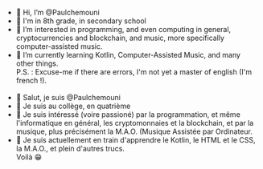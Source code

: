 - 👋 Hi, I’m @Paulchemouni
- 🏫 I'm in 8th grade, in secondary school
- 👀 I’m interested in programming, and even computing in general, cryptocurrencies and blockchain, and music, more specifically computer-assisted music.
- 🌱 I’m currently learning Kotlin, Computer-Assisted Music, and many other things.<br/>
    P.S. : Excuse-me if there are errors, I'm not yet a master of english (I'm french !).  
	<br/>
- 👋 Salut, je suis @Paulchemouni
- 🏫 Je suis au collège, en quatrième
- 👀 Je suis intéressé (voire passioné) par la programmation, et même l'informatique en général, les cryptomonnaies et la blockchain, et par la musique, plus précisément la M.A.O. (Musique Assistée par Ordinateur.
- 🌱 Je suis actuellement en train d'apprendre le Kotlin, le HTML et le CSS, la M.A.O., et plein d'autres trucs.<br/>
Voilà 😁

<!---
Paulchemouni/Paulchemouni is a ✨ special ✨ repository because its `README.md` (this file) appears on your GitHub profile.
You can click the Preview link to take a look at your changes.
--->
